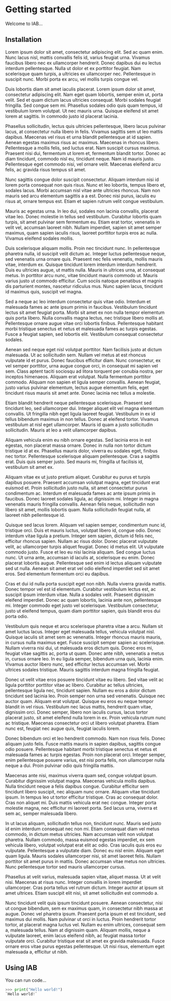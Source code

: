 # Getting started <link src='b4c2f3'/>

Welcome to IAB...

## Installation <link src='cd74b9'/>

Lorem ipsum dolor sit amet, consectetur adipiscing elit. Sed ac quam enim. Nunc lacus nisl, mattis convallis felis id, varius feugiat urna. Vivamus faucibus libero nec ex ullamcorper hendrerit. Donec dapibus dui eu lectus interdum pellentesque. Nulla ut dolor et ex porttitor feugiat. Nam scelerisque quam turpis, a ultricies ex ullamcorper nec. Pellentesque in suscipit nunc. Morbi porta ex arcu, vel mollis turpis congue vel.

Duis lobortis diam sit amet iaculis placerat. Lorem ipsum dolor sit amet, consectetur adipiscing elit. Nam eget quam lobortis, semper enim ut, porta velit. Sed et quam dictum lacus ultricies consequat. Morbi sodales feugiat fringilla. Sed congue sem mi. Phasellus sodales odio quis quam tempus, id vestibulum lorem volutpat. Ut nec mauris urna. Quisque eleifend sit amet lorem at sagittis. In commodo justo id placerat lacinia.

Phasellus sollicitudin, lectus quis ultricies pellentesque, libero lacus pulvinar lacus, at consectetur nulla libero in felis. Vivamus sagittis sem ut leo mattis dapibus. Maecenas vel risus et urna blandit pellentesque at id sapien. Aenean egestas maximus risus ac maximus. Maecenas in rhoncus libero. Pellentesque a mollis felis, sed luctus erat. Nam suscipit cursus maximus. Praesent nisi dui, fermentum ut lorem et, fermentum blandit tortor. Donec ac diam tincidunt, commodo nisl eu, tincidunt neque. Nam id mauris justo. Pellentesque eget commodo nisi, vel ornare velit. Maecenas eleifend arcu felis, ac gravida risus tempus sit amet.

Nunc sagittis congue dolor suscipit consectetur. Aliquam interdum nisi id lorem porta consequat non quis risus. Nunc et leo lobortis, tempus libero et, sodales lacus. Morbi accumsan nisl vitae ante ultricies rhoncus. Nam non mauris sed arcu elementum sagittis a a est. Donec nisi purus, iaculis eu risus at, ornare tempus est. Etiam et sapien rutrum velit congue vestibulum.

Mauris ac egestas urna. In leo dui, sodales non lacinia convallis, placerat vitae leo. Donec molestie in tellus sed vestibulum. Curabitur lobortis quam turpis, sit amet pulvinar sem fermentum eu. Etiam erat tortor, venenatis in velit vel, accumsan laoreet nibh. Nullam imperdiet, sapien sit amet semper maximus, quam sapien iaculis risus, laoreet porttitor turpis eros ac nulla. Vivamus eleifend sodales mollis.

Duis scelerisque aliquam mollis. Proin nec tincidunt nunc. In pellentesque pharetra nulla, id suscipit velit dictum ac. Integer luctus pellentesque neque, sed venenatis urna ornare quis. Praesent nec felis venenatis, mollis mauris vitae, interdum ex. Quisque tincidunt lorem interdum interdum hendrerit. Duis eu ultricies augue, ut mattis nulla. Mauris in ultrices urna, at consequat metus. In porttitor arcu nunc, vitae tincidunt mauris commodo ut. Mauris varius justo ut commodo efficitur. Cum sociis natoque penatibus et magnis dis parturient montes, nascetur ridiculus mus. Nunc sapien lacus, tincidunt id maximus quis, suscipit vel magna.

Sed a neque ac leo interdum consectetur quis vitae odio. Interdum et malesuada fames ac ante ipsum primis in faucibus. Vestibulum tincidunt lectus sit amet feugiat porta. Morbi sit amet ex non nulla tempor elementum quis porta libero. Nulla convallis magna lectus, nec tristique libero mollis at. Pellentesque ornare augue vitae orci lobortis finibus. Pellentesque habitant morbi tristique senectus et netus et malesuada fames ac turpis egestas. Fusce a feugiat sapien, sed lobortis elit. Vestibulum consequat consectetur sodales.

Aenean sed neque eget nisl volutpat porttitor. Nam facilisis justo at dictum malesuada. Ut ac sollicitudin sem. Nullam vel metus at est rhoncus vulputate id et purus. Donec faucibus efficitur diam. Nunc consectetur, ex vel semper porttitor, urna augue congue orci, in consequat mi sapien vel sem. Class aptent taciti sociosqu ad litora torquent per conubia nostra, per inceptos himenaeos. Aliquam erat volutpat. Nulla fermentum porttitor commodo. Aliquam non sapien et ligula semper convallis. Aenean feugiat, justo varius pulvinar elementum, lectus augue elementum felis, eget tincidunt risus mauris sit amet ante. Donec lacinia nec tellus a molestie.

Etiam blandit hendrerit neque pellentesque scelerisque. Praesent sed tincidunt leo, sed ullamcorper dui. Integer aliquet elit vel magna elementum convallis. Ut fringilla nibh eget ligula laoreet feugiat. Vestibulum in ex id tellus bibendum maximus in non tellus. Donec at eleifend tortor. Vivamus vestibulum at nisl eget ullamcorper. Mauris id quam a justo sollicitudin sollicitudin. Mauris at leo a velit ullamcorper dapibus.

Aliquam vehicula enim eu nibh ornare egestas. Sed lacinia eros in est egestas, non placerat massa ornare. Donec in nulla non tortor dictum tristique id at ex. Phasellus mauris dolor, viverra eu sodales eget, finibus nec tortor. Pellentesque scelerisque aliquam pellentesque. Cras a sagittis erat. Duis quis semper justo. Sed mauris mi, fringilla ut facilisis id, vestibulum sit amet ex.

Aliquam vitae ex ut justo pretium aliquet. Curabitur eu purus et turpis dapibus posuere. Praesent accumsan volutpat magna, eget tincidunt erat euismod et. Proin sollicitudin justo nulla, sit amet consectetur purus condimentum ac. Interdum et malesuada fames ac ante ipsum primis in faucibus. Donec laoreet sodales ligula, ac dignissim mi. Integer in magna venenatis mauris fringilla convallis. Aenean felis neque, sollicitudin non libero sit amet, mollis lobortis quam. Nulla sollicitudin feugiat nulla, at laoreet nibh pellentesque id.

Quisque sed lacus lorem. Aliquam vel sapien semper, condimentum nunc id, tristique orci. Duis et mauris luctus, volutpat libero id, congue odio. Donec interdum vitae ligula a pretium. Integer sem sapien, dictum id felis nec, efficitur rhoncus sapien. Nullam ac risus dolor. Donec placerat vulputate velit, ac ullamcorper turpis aliquet feugiat. Donec id metus elit. Ut vulputate commodo justo. Fusce et leo eu nisi lacinia aliquam. Sed congue luctus nunc. Ut urna ante, accumsan id iaculis at, scelerisque eu enim. Donec placerat lobortis augue. Pellentesque sed enim id lectus aliquam vulputate sed ut nulla. Aenean sit amet erat vel odio eleifend imperdiet sed sit amet eros. Sed elementum fermentum orci eu dapibus.

Cras et dui id nulla porta suscipit eget non nibh. Nulla viverra gravida mattis. Donec tempor vel est id elementum. Curabitur vestibulum lectus est, ac suscipit ipsum interdum vitae. Nulla a sodales velit. Praesent dignissim eleifend imperdiet. Donec ac quam lobortis, lacinia ante non, pellentesque mi. Integer commodo eget justo vel scelerisque. Vestibulum consectetur, justo ut eleifend tempus, quam diam porttitor sapien, quis blandit eros dui porta odio.

Vestibulum quis neque et arcu scelerisque pharetra vitae a arcu. Nullam sit amet luctus lacus. Integer eget malesuada tellus, vehicula volutpat nisl. Quisque iaculis sit amet sem ac venenatis. Integer rhoncus mauris mauris, in cursus nulla maximus eget. Fusce suscipit semper sapien ac scelerisque. Nullam viverra nisi dui, ut malesuada eros dictum quis. Donec eros mi, feugiat vitae sagittis ac, porta ut quam. Donec ante nibh, venenatis a metus in, cursus ornare leo. In eu ligula semper, bibendum urna quis, lacinia enim. Vivamus auctor libero nunc, sed efficitur lectus accumsan vel. Morbi ultrices sodales tristique. Mauris sagittis interdum magna fringilla feugiat.

Donec ut velit vitae eros posuere tincidunt vitae eu libero. Sed vitae velit ac ligula porttitor porttitor vitae ac libero. Curabitur ac tellus ultricies, pellentesque ligula nec, tincidunt sapien. Nullam eu eros a dolor dictum tincidunt sed lacinia leo. Proin semper non urna sed venenatis. Quisque nec auctor quam. Aliquam erat volutpat. Quisque eu eros eu neque tempor blandit in vel risus. Vestibulum nec lacus mattis, hendrerit quam vitae, dignissim orci. Donec semper, libero non iaculis cursus, lacus tortor placerat justo, sit amet eleifend nulla lorem in ex. Proin vehicula rutrum nunc ac tristique. Maecenas consectetur orci ut libero volutpat pharetra. Etiam nunc est, feugiat nec augue quis, feugiat iaculis lorem.

Donec bibendum orci et leo hendrerit commodo. Nam non risus felis. Donec aliquam justo felis. Fusce mattis mauris in sapien dapibus, sagittis congue odio posuere. Pellentesque habitant morbi tristique senectus et netus et malesuada fames ac turpis egestas. Proin non placerat orci. Integer semper, enim pellentesque posuere varius, est nisi porta felis, non ullamcorper nulla neque a dui. Proin pulvinar odio quis fringilla mattis.

Maecenas ante nisi, maximus viverra quam sed, congue volutpat ipsum. Curabitur dignissim volutpat magna. Maecenas vehicula mollis dapibus. Nulla tincidunt neque a felis dapibus congue. Curabitur efficitur sem tincidunt libero suscipit, nec aliquam nunc ornare. Aliquam vitae tincidunt ipsum. In tempus leo ut tortor efficitur tristique. Cras ac consequat dolor. Cras non aliquet mi. Duis mattis vehicula erat nec congue. Integer porta molestie magna, nec efficitur mi laoreet porta. Sed lacus urna, viverra et sem ac, semper malesuada libero.

In ut lacus aliquam, sollicitudin tellus non, tincidunt nunc. Mauris sed justo id enim interdum consequat nec non mi. Etiam consequat diam vel metus commodo, in dictum metus ultricies. Nam accumsan velit non volutpat pharetra. Nullam commodo, massa euismod egestas imperdiet, ex sem vehicula libero, volutpat volutpat erat elit ac odio. Cras iaculis quis eros eu vulputate. Pellentesque a vulputate diam. Donec eu nisl enim. Aliquam eget quam ligula. Mauris sodales ullamcorper nisi, sit amet laoreet felis. Nullam porttitor sit amet purus in mattis. Donec accumsan vitae metus non ultricies. Nunc pellentesque tortor sed mauris ullamcorper cursus.

Phasellus at velit varius, malesuada sapien vitae, aliquet massa. Ut at velit nisi. Maecenas at risus nunc. Integer convallis in lorem imperdiet ullamcorper. Cras porta tellus vel rutrum dictum. Integer auctor at ipsum sit amet ultrices. Etiam suscipit elit nisi, sit amet sollicitudin est commodo a.

Nunc tincidunt velit quis ipsum tincidunt posuere. Aenean consectetur, nisi ut congue bibendum, sem ex maximus quam, in consectetur nibh massa at augue. Donec vel pharetra ipsum. Praesent porta ipsum et est tincidunt, sed maximus dui mollis. Nam pulvinar ut orci in luctus. Proin hendrerit tortor tortor, at placerat magna luctus vel. Nullam eu enim ultrices, consequat sem a, malesuada tellus. Nam at dignissim quam. Aliquam mollis, neque a vulputate laoreet, enim lacus eleifend nibh, ac feugiat massa tortor vulputate orci. Curabitur tristique erat sit amet ex gravida malesuada. Fusce ornare eros vitae purus egestas pellentesque. Ut nisi risus, elementum eget malesuada a, efficitur ut nibh.


## Using IAB <link src='321abe'/>

You can run code...

```python
>>> print("Hello world!")
`Hello world!`
```

```python

```
